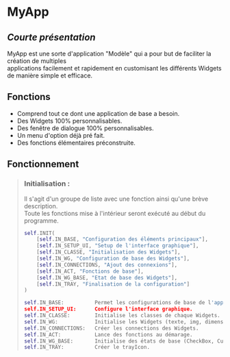 # MyApp
## _Courte présentation_

MyApp est une sorte d'application "Modèle" qui a pour but de faciliter la création de multiples   
applications facilement et rapidement en customisant les différents Widgets de manière simple et efficace.

## Fonctions

- Comprend tout ce dont une application de base a besoin.
- Des Widgets 100% personnalisables.
- Des fenêtre de dialogue 100% personnalisables.
- Un menu d'option déjà pré fait.
- Des fonctions élémentaires préconstruite.

## Fonctionnement

> ### Initialisation :
> 
> Il s'agit d'un groupe de liste avec une fonction ainsi qu'une brève description.   
> Toute les fonctions mise à l'intérieur seront exécuté au début du programme.
> 
> ``` py
> self.INIT(
>     [self.IN_BASE, "Configuration des éléments principaux"],
>     [self.IN_SETUP_UI, "Setup de l'interface graphique"],
>     [self.IN_CLASSE, "Initialisation des Widgets"],
>     [self.IN_WG, "Configuration de base des Widgets"],
>     [self.IN_CONNECTIONS, "Ajout des connexions"],
>     [self.IN_ACT, "Fonctions de base"],
>     [self.IN_WG_BASE, "Etat de base des Widgets"],
>     [self.IN_TRAY, "Finalisation de la configuration"]
> )
> 
> self.IN_BASE:          Permet les configurations de base de l'application.   
> self.IN_SETUP_UI:      Configure l'interface graphique.   
> self.IN_CLASSE:        Initialise les classes de chaque Widgets.   
> self.IN_WG:            Initialise les Widgets (texte, img, dimension, ...).   
> self.IN_CONNECTIONS:   Créer les connections des Widgets.   
> self.IN_ACT:           Lance des fonctions au démarage.   
> self.IN_WG_BASE:       Initialise des états de base (CheckBox, CurrentItem, ...).   
> self.IN_TRAY:          Créer le trayIcon.   
> ```
> 